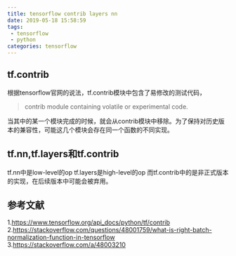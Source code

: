 ```yaml
---
title: tensorflow contrib layers nn
date: 2019-05-18 15:58:59
tags:
 - tensorflow
 - python
categories: tensorflow
---
```


## tf.contrib
根据tensorflow官网的说法，tf.contrib模块中包含了易修改的测试代码，
> contrib module containing volatile or experimental code.

当其中的某一个模块完成的时候，就会从contrib模块中移除。为了保持对历史版本的兼容性，可能这几个模块会存在同一个函数的不同实现。

## tf.nn,tf.layers和tf.contrib
tf.nn中是low-level的op
tf.layers是high-level的op
而tf.contrib中的是非正式版本的实现，在后续版本中可能会被弃用。

## 参考文献
1.https://www.tensorflow.org/api_docs/python/tf/contrib
2.https://stackoverflow.com/questions/48001759/what-is-right-batch-normalization-function-in-tensorflow
3.https://stackoverflow.com/a/48003210
